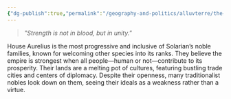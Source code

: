 ```yaml
---
{"dg-publish":true,"permalink":"/geography-and-politics/alluvterre/the-solarian-empire/noble-houses/house-aurelius/"}
---
```


> _"Strength is not in blood, but in unity."_

House Aurelius is the most progressive and inclusive of Solarian’s noble families, known for welcoming other species into its ranks. They believe the empire is strongest when all people—human or not—contribute to its prosperity. Their lands are a melting pot of cultures, featuring bustling trade cities and centers of diplomacy. Despite their openness, many traditionalist nobles look down on them, seeing their ideals as a weakness rather than a virtue.